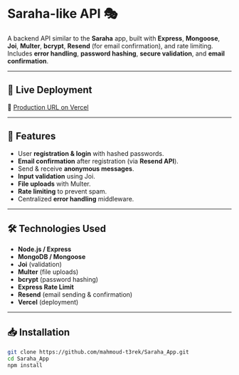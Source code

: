 # Saraha-like API 🎭

A backend API similar to the **Saraha** app, built with **Express**, **Mongoose**, **Joi**, **Multer**, **bcrypt**, **Resend** (for email confirmation), and rate limiting.  
Includes **error handling**, **password hashing**, **secure validation**, and **email confirmation**.

---

## 🚀 Live Deployment
🔗 [Production URL on Vercel](https://saraha-app-zeta.vercel.app/)

---

## 📌 Features
- User **registration & login** with hashed passwords.
- **Email confirmation** after registration (via **Resend API**).
- Send & receive **anonymous messages**.
- **Input validation** using Joi.
- **File uploads** with Multer.
- **Rate limiting** to prevent spam.
- Centralized **error handling** middleware.

---

## 🛠 Technologies Used
- **Node.js / Express**
- **MongoDB / Mongoose**
- **Joi** (validation)
- **Multer** (file uploads)
- **bcrypt** (password hashing)
- **Express Rate Limit**
- **Resend** (email sending & confirmation)
- **Vercel** (deployment)

---

## 📥 Installation

```bash
git clone https://github.com/mahmoud-t3rek/Saraha_App.git
cd Saraha_App
npm install
